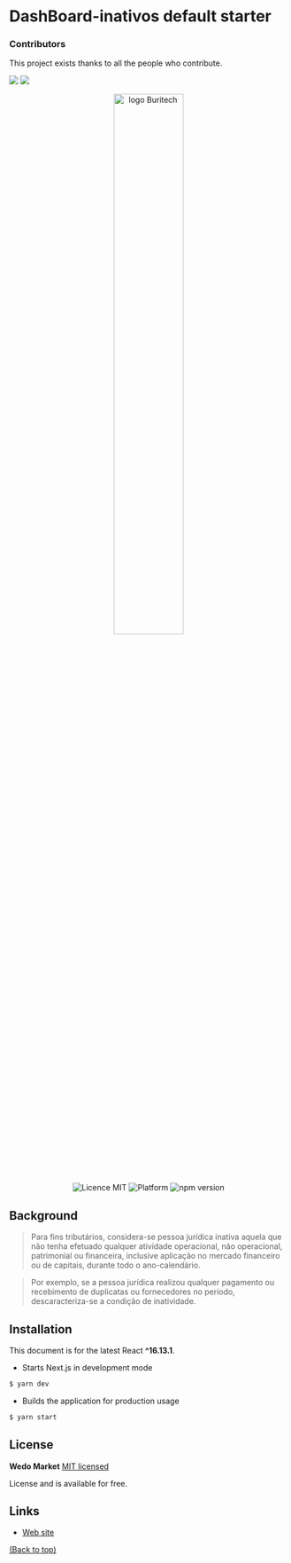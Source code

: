 DashBoard-inativos default starter
======================

### Contributors
This project exists thanks to all the people who contribute. 

<a alt="Linkedin" href="https://www.linkedin.com/in/kaiogama/"><img src="https://img.shields.io/badge/Linkedin-Kaio%20B.%20Gama-blue?logo=linkedin"/></a>
<a alt="Github" href="https://github.com/kaiogama18"><img src="https://img.shields.io/badge/Github-Kaio%20B.%20Gama-lightgrey?logo=github"/></a>


<p align="center">
  <a href="https://www.buritech.com.br">
    <img alt="logo Buritech" style="fill: blue;" src="http://www.buritech.com.br/site/logo.png" width="50%" />
  </a>
</p>
<p align="center">
  <img src="https://img.shields.io/badge/license-MIT-blue.svg" alt="Licence MIT">
  <img src="https://img.shields.io/badge/platform-Responsive%20Web-ff69b4" alt="Platform">
  <img src="https://img.shields.io/npm/v/react.svg?style=flat" alt="npm version ">
</p>

## Background

> Para fins tributários, considera-se pessoa jurídica inativa aquela que não tenha efetuado qualquer atividade operacional, não operacional, patrimonial ou financeira, inclusive aplicação no mercado financeiro ou de capitais, durante todo o ano-calendário.

> Por exemplo, se a pessoa jurídica realizou qualquer pagamento ou recebimento de duplicatas ou fornecedores no período, descaracteriza-se a condição de inatividade.

## Installation

This document is for the latest React **^16.13.1**.

- Starts Next.js in development mode
```bash
$ yarn dev
```

- Builds the application for production usage
```bash
$ yarn start
```

## License

**Wedo Market** [MIT licensed](./LICENSE)

License and is available for free.

## Links

* [Web site](https:buritech.com.br)



[(Back to top)](#table-of-contents)
